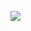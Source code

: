 
<br/>

<img src="https://user-images.githubusercontent.com/75427390/147924698-eb4f66f0-dfa1-49ba-9dde-019771ba18dc.png"/>
